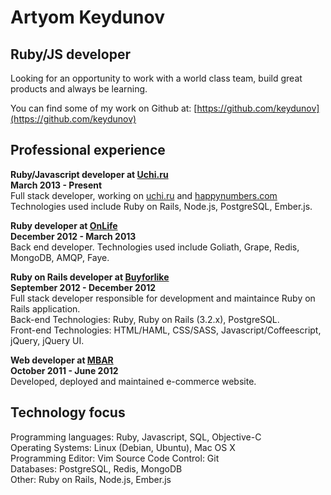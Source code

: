 Artyom Keydunov
===============

Ruby/JS developer
--------------

Looking for an opportunity to work with a world class team, build great products and always be learning.  

You can find some of my work on Github at: [https://github.com/keydunov](https://github.com/keydunov)      


Professional experience
----------------------

__Ruby/Javascript developer at [Uchi.ru](http://uchi.ru/)__  
__March 2013 - Present__   
Full stack developer, working on [uchi.ru](http://uchi.ru/) and [happynumbers.com](http://happynumbers.com/)    
Technologies used include Ruby on Rails, Node.js, PostgreSQL, Ember.js.


__Ruby developer at [OnLife](http://onlifegroup.com/)__  
__December 2012 - March 2013__   
Back end developer.
Technologies used include Goliath, Grape, Redis, MongoDB, AMQP, Faye.


__Ruby on Rails developer at [Buyforlike](http://www.buyforlike.com)__  
__September 2012 - December 2012__  
Full stack developer responsible for development and maintaince Ruby on Rails application.   
Back-end Technologies: Ruby, Ruby on Rails (3.2.x), PostgreSQL.   
Front-end Technologies: HTML/HAML, CSS/SASS, Javascript/Coffeescript, jQuery, jQuery UI.     

__Web developer at [MBAR](http://www.mbar.ru)__  
__October 2011 - June 2012__  
Developed, deployed and maintained e-commerce website.



Technology focus
----------------
Programming languages: Ruby, Javascript, SQL, Objective-C  
Operating Systems: Linux (Debian, Ubuntu), Mac OS X   
Programming Editor: Vim
Source Code Control: Git   
Databases: PostgreSQL, Redis, MongoDB   
Other: Ruby on Rails, Node.js, Ember.js
